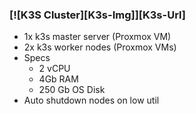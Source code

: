 ### [![K3S Cluster][K3s-Img]][K3s-Url]

- 1x k3s master server (Proxmox VM)
- 2x k3s worker nodes (Proxmox VMs)
- Specs
  - 2 vCPU
  - 4Gb RAM
  - 250 Gb OS Disk
- Auto shutdown nodes on low util
